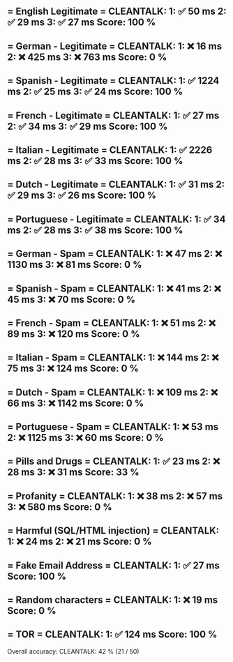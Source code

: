 = English Legitimate =
CLEANTALK:
1: ✅ 50 ms
2: ✅ 29 ms
3: ✅ 27 ms
Score: 100 %
---

= German - Legitimate =
CLEANTALK:
1: ❌ 16 ms
2: ❌ 425 ms
3: ❌ 763 ms
Score: 0 %
---

= Spanish - Legitimate =
CLEANTALK:
1: ✅ 1224 ms
2: ✅ 25 ms
3: ✅ 24 ms
Score: 100 %
---

= French - Legitimate =
CLEANTALK:
1: ✅ 27 ms
2: ✅ 34 ms
3: ✅ 29 ms
Score: 100 %
---

= Italian - Legitimate =
CLEANTALK:
1: ✅ 2226 ms
2: ✅ 28 ms
3: ✅ 33 ms
Score: 100 %
---

= Dutch - Legitimate =
CLEANTALK:
1: ✅ 31 ms
2: ✅ 29 ms
3: ✅ 26 ms
Score: 100 %
---

= Portuguese - Legitimate =
CLEANTALK:
1: ✅ 34 ms
2: ✅ 28 ms
3: ✅ 38 ms
Score: 100 %
---

= German - Spam =
CLEANTALK:
1: ❌ 47 ms
2: ❌ 1130 ms
3: ❌ 81 ms
Score: 0 %
---

= Spanish - Spam =
CLEANTALK:
1: ❌ 41 ms
2: ❌ 45 ms
3: ❌ 70 ms
Score: 0 %
---

= French - Spam =
CLEANTALK:
1: ❌ 51 ms
2: ❌ 89 ms
3: ❌ 120 ms
Score: 0 %
---

= Italian - Spam =
CLEANTALK:
1: ❌ 144 ms
2: ❌ 75 ms
3: ❌ 124 ms
Score: 0 %
---

= Dutch - Spam =
CLEANTALK:
1: ❌ 109 ms
2: ❌ 66 ms
3: ❌ 1142 ms
Score: 0 %
---

= Portuguese - Spam =
CLEANTALK:
1: ❌ 53 ms
2: ❌ 1125 ms
3: ❌ 60 ms
Score: 0 %
---

= Pills and Drugs =
CLEANTALK:
1: ✅ 23 ms
2: ❌ 28 ms
3: ❌ 31 ms
Score: 33 %
---

= Profanity =
CLEANTALK:
1: ❌ 38 ms
2: ❌ 57 ms
3: ❌ 580 ms
Score: 0 %
---

= Harmful (SQL/HTML injection) =
CLEANTALK:
1: ❌ 24 ms
2: ❌ 21 ms
Score: 0 %
---

= Fake Email Address =
CLEANTALK:
1: ✅ 27 ms
Score: 100 %
---

= Random characters =
CLEANTALK:
1: ❌ 19 ms
Score: 0 %
---

= TOR =
CLEANTALK:
1: ✅ 124 ms
Score: 100 %
---


Overall accuracy:
CLEANTALK: 42 % (21 / 50)